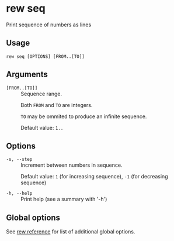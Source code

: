 # rew seq

Print sequence of numbers as lines

## Usage

```
rew seq [OPTIONS] [FROM..[TO]]
```

## Arguments

<dl>
<dt><code>[FROM..[TO]]</code></dt>
<dd>
Sequence range.

Both `FROM` and `TO` are integers.

`TO` may be ommited to produce an infinite sequence.

Default value: `1..`
</dd>
</dl>

## Options

<dl>

<dt><code>-s, --step <STEP></code></dt>
<dd>
Increment between numbers in sequence.

Default value: `1` (for increasing sequence), `-1` (for decreasing sequence)
</dd>

<dt><code>-h, --help</code></dt>
<dd>
Print help (see a summary with '-h')
</dd>
</dl>

## Global options

See [rew reference](rew.md#global-options) for list of additional global options.
